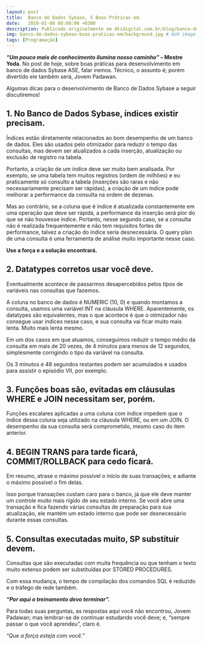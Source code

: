 ```yaml
---
layout: post
title:  Banco de Dados Sybase, 5 Boas Práticas em.
date:   2018-01-08 00:00:00 +0300
description: Publicado originalmente em dtidigital.com.br/blog/banco-de-dados-sybase-boas-praticas-em/
img: banco-de-dados-sybase-boas-praticas-em/background.jpg # Add image post (optional)
tags: [Programação]
---
```


**_“Um pouco mais de conhecimento ilumina nosso caminho”_ – Mestre Yoda**. No post de hoje, sobre boas práticas para desenvolvimento em banco de dados Sybase ASE, falar iremos. Técnico, o assunto é; porém divertido ele também será, Jovem Padawan.

Algumas dicas para o desenvolvimento de Banco de Dados Sybase a seguir discutiremos!

## 1. No Banco de Dados Sybase, índices existir precisam.
Índices estão diretamente relacionados ao bom desempenho de um banco de dados. Eles são usados pelo otimizador para reduzir o tempo das consultas, mas devem ser atualizados a cada inserção, atualização ou exclusão de registro na tabela.

Portanto, a criação de um índice deve ser muito bem analisada.  Por exemplo, se uma tabela tem muitos registros (ordem de milhões) e eu praticamente só consulto a tabela (inserções são raras e não necessariamente precisam ser rápidas), a criação de um índice pode melhorar a performance da consulta na ordem de dezenas.

Mas ao contrário, se a coluna que é índice é atualizada constantemente em uma operação que deve ser rápida, a performance da inserção será pior do que se não houvesse índice. Portanto, nesse segundo caso, se a consulta não é realizada frequentemente e não tem requisitos fortes de performance, talvez a criação do índice seria desnecessária. O query plan de uma consulta é uma ferramenta de análise muito importante nesse caso.

**Use a força e a solução encontrará.**

## 2. Datatypes corretos usar você deve.
Eventualmente acontece de passarmos desapercebidos pelos tipos de variáveis nas consultas que fazemos.

A coluna no banco de dados é NUMERIC (10, 0) e quando montamos a consulta, usamos uma variável INT na cláusula WHERE. Aparentemente, os datatypes são equivalentes, mas o que acontece é que o otimizador não consegue usar índices nesse caso, e sua consulta vai ficar muito mais lenta. Muito mais lenta mesmo.

Em um dos casos em que atuamos, conseguimos reduzir o tempo médio da consulta em mais de 20 vezes, de 4 minutos para menos de 12 segundos, simplesmente corrigindo o tipo da variável na consulta.

Os 3 minutos e 48 segundos restantes podem ser acumulados e usados para assistir o episódio VII, por exemplo.

## 3. Funções boas são, evitadas em cláusulas WHERE e JOIN necessitam ser, porém.
Funções escalares aplicadas a uma coluna com índice impedem que o índice dessa coluna seja utilizado na cláusula WHERE, ou em um JOIN. O desempenho da sua consulta será comprometido, mesmo caso do item anterior.

## 4. BEGIN TRANS para tarde ficará, COMMIT/ROLLBACK para cedo ficará.
Em resumo, atrase o máximo possível o início de suas transações; e adiante o máximo possível o fim delas.

Isso porque transações custam caro para o banco, já que ele deve manter um controle muito mais rígido de seu estado interno. Se você abre uma transação e fica fazendo várias consultas de preparação para sua atualização, ele mantém um estado interno que pode ser desnecessário durante essas consultas.

## 5. Consultas executadas muito, SP substituir devem.
Consultas que são executadas com muita frequência ou que tenham o texto muito extenso podem ser substituídas por STORED PROCEDURES.

Com essa mudança, o tempo de compilação dos comandos SQL é reduzido e o tráfego de rede também.

**_“Por aqui o treinamento devo terminar”._**

Para todas suas perguntas, as respostas aqui você não encontrou, Jovem Padawan; mas lembrar-se de continuar estudando você deve; e, “sempre passar o que você aprendeu”, claro é.

_“Que a força esteja com você.”_